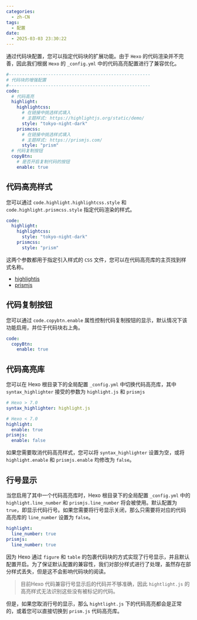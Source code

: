 ```yaml
---
categories:
  - zh-CN
tags:
  - 配置
date:
  - 2025-03-03 23:30:22
---
```


通过代码块配置，您可以指定代码块的扩展功能。由于 `Hexo` 的代码渲染并不完善，因此我们根据 `Hexo` 的 `_config.yml` 中的代码高亮配置进行了兼容优化。

``` yml
#------------------------------------------------------
# 代码块的增强配置
#------------------------------------------------------
code:
  # 代码高亮
  highlight:
    highlightcss:
      # 在链接中挑选样式填入
      # 主题样式: https://highlightjs.org/static/demo/
      style: "tokyo-night-dark"
    prismcss:
      # 在链接中挑选样式填入
      # 主题样式: https://prismjs.com/
      style: "prism"
  # 代码复制按钮
  copyBtn:
    # 是否开启复制代码的按钮
    enable: true
```

## 代码高亮样式
您可以通过 `code.highlight.highlightcss.style` 和 `code.highlight.prismcss.style` 指定代码渲染的样式。

``` yml
code:
  highlight:
    highlightcss:
      style: "tokyo-night-dark"
    prismcss:
      style: "prism"
```

这两个参数都用于指定引入样式的 `CSS` 文件，您可以在代码高亮库的主页找到样式名称。

- [highlightjs](https://highlightjs.org/static/demo/)
- [prismjs](https://github.com/PrismJS/prism-themes?#available-themes)

## 代码复制按钮
您可以通过 `code.copybtn.enable` 属性控制代码复制按钮的显示，默认情况下该功能启用，并位于代码块右上角。

``` yml
code:
  copyBtn:
    enable: true
```

## 代码高亮库
您可以在 Hexo 根目录下的全局配置 `_config.yml` 中切换代码高亮库，其中 `syntax_highlighter` 接受的参数为 `highlight.js` 和 `prismjs`

``` yml
# Hexo > 7.0
syntax_highlighter: highlight.js

# Hexo < 7.0
highlight:
  enable: true
prismjs:
  enable: false
```

如果您需要取消代码高亮样式，您可以将 `syntax_highlighter` 设置为空，或将 `highlight.enable` 和 `prismjs.enable` 均修改为 `false`。

## 行号显示
当您启用了其中一个代码高亮库时，Hexo 根目录下的全局配置 `_config.yml` 中的 `highlight.line_number` 和 `prismjs.line_number` 将会被使用。默认配置为 `true`，即显示代码行号。如果您需要将行号显示关闭，那么只需要将对应的代码高亮库的 `line_number` 设置为 `false`。

``` yml
highlight:
  line_number: true
prismjs:
  line_number: true
```

因为 Hexo 通过 `figure` 和 `table` 的包裹代码块的方式实现了行号显示，并且默认配置开启。为了保证默认配置的兼容性，我们对部分样式进行了处理，虽然存在部分样式丢失，但是这不会影响代码块的阅读。

>目前Hexo 代码兼容行号显示后的代码并不够准确，因此 `hightlight.js` 的高亮样式无法识别这些没有被标记的代码。

但是，如果您取消行号的显示，那么 `hightlight.js` 下的代码高亮都会是正常的，或着您可以直接切换到 `prism.js` 代码高亮库。
